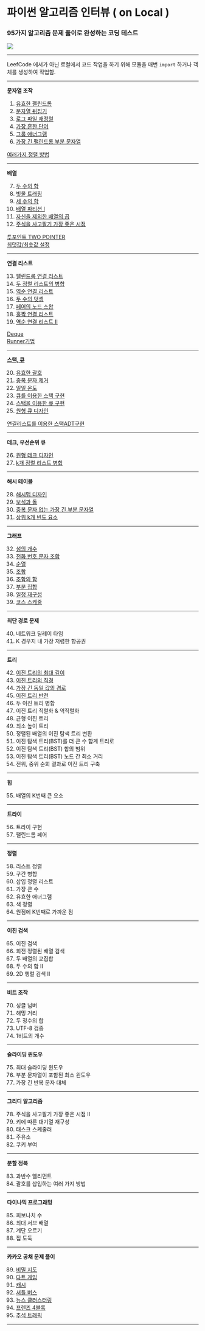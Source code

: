 # 파이썬 알고리즘 인터뷰 ( on Local ) 
### 95가지 알고리즘 문제 풀이로 완성하는 코딩 테스트 
[![](https://image.yes24.com/goods/91084402/800x0)](http://www.kyobobook.co.kr/product/detailViewKor.laf?ejkGb=KOR&mallGb=KOR&barcode=9791189909178)

------------

LeefCode 에서가 아닌 로컬에서 코드 작업을 하기 위해 모듈을 매번 `import` 하거나 객체를 생성하여 작업함.  

------------

__문자열 조작__
1. [유효한 펠린드롬](https://github.com/imji0319/new_python/blob/master/PythonInterview/codingProblem/Palindrome.py)
2. [문자열 뒤집기](https://github.com/imji0319/new_python/blob/master/PythonInterview/codingProblem/ReverseString.py)
3. [로그 파일 재정렬](https://github.com/imji0319/new_python/blob/master/PythonInterview/codingProblem/ReorderLogFiles.py) 
4. [가장 흔한 단어](https://github.com/imji0319/new_python/blob/master/PythonInterview/codingProblem/MostCommonWord.py) 
5. [그룹 애너그램](https://github.com/imji0319/new_python/blob/master/PythonInterview/codingProblem/GroupAnagrams.py) 
6. [가장 긴 팰린드롬 부분 문자열](https://github.com/imji0319/new_python/blob/master/PythonInterview/codingProblem/LongestPalindromeSubstring.py)

[여러가지 정렬 방법](https://github.com/imji0319/new_python/blob/master/PythonInterview/codingProblem/variableSortingMethod.ipynb)

------------

__배열__

7. [두 수의 합](https://github.com/imji0319/new_python/blob/master/PythonInterview/codingProblem/TwoSum.py)
8. [빗물 트래핑](https://github.com/imji0319/new_python/blob/master/PythonInterview/codingProblem/TrappingRainWater.py)
9. [세 수의 합](https://github.com/imji0319/new_python/blob/master/PythonInterview/codingProblem/3Sum.py)
10. [배열 파티션 I](https://github.com/imji0319/new_python/blob/master/PythonInterview/codingProblem/ArrayPartition.py)
11. [자신을 제외한 배열의 곱](https://github.com/imji0319/new_python/blob/master/PythonInterview/codingProblem/ProductOfArrayExceptSelf.py)
12. [주식을 사고팔기 가장 좋은 시점](https://github.com/imji0319/new_python/blob/master/PythonInterview/codingProblem/BestTimetoBuyandSellStock.py)

[투포인트 TWO POINTER](https://github.com/imji0319/new_python/blob/master/PythonInterview/codingProblem/twoPointer)  
[최댓값/최솟값 설정](https://github.com/imji0319/new_python/blob/master/PythonInterview/codingProblem/MaxMinSIZE)

------------

__연결 리스트__

13. [팰린드롬 연결 리스트](https://github.com/imji0319/new_python/blob/master/PythonInterview/codingProblem/PalindromeLinkedList.py)
14. [두 정렬 리스트의 병합](https://github.com/imji0319/new_python/blob/master/PythonInterview/codingProblem/MergeTwoSortedLists.py)
15. [역순 연결 리스트](https://github.com/imji0319/new_python/blob/master/PythonInterview/codingProblem/ReverseLinkedList.py)
16. [두 수의 덧셈](https://github.com/imji0319/new_python/blob/master/PythonInterview/codingProblem/AddtoNumbers.py)
17. [페어의 노드 스왑](https://github.com/imji0319/new_python/blob/master/PythonInterview/codingProblem/SwapNodesInParis.py)
18. [홀짝 연결 리스트](https://github.com/imji0319/new_python/blob/master/PythonInterview/codingProblem/OddEvenLinkedList.py)
19. [역순 연결 리스트 II](https://github.com/imji0319/new_python/blob/master/PythonInterview/codingProblem/ReverseLinkedList2.py)

[Deque](https://github.com/imji0319/new_python/blob/master/PythonInterview/codingProblem/Deque데크%20)  
[Runner기법](https://github.com/imji0319/new_python/blob/master/PythonInterview/codingProblem/Runner기법)    


------------

__[스택, 큐](https://github.com/imji0319/new_python/blob/master/PythonInterview/codingProblem/Stack스택.txt)__

20. [유효한 괄호](https://github.com/imji0319/new_python/blob/master/PythonInterview/codingProblem/vaild-parentheses.py)
21. [중복 문자 제거](https://github.com/imji0319/new_python/blob/master/PythonInterview/codingProblem/removeDuplicateLetters.py)
22. [일일 온도](https://github.com/imji0319/new_python/blob/master/PythonInterview/codingProblem/dailyTemperatures.py)
23. [큐를 이용한 스택 구현](https://github.com/imji0319/new_python/blob/master/PythonInterview/codingProblem/implementStackUsingQueues)
24. [스택을 이용한 큐 구현](https://github.com/imji0319/new_python/blob/master/PythonInterview/codingProblem/implementQueueUsingStacks.py)
25. [원형 큐 디자인](https://github.com/imji0319/new_python/blob/master/PythonInterview/codingProblem/DesignCircularQueue.py)

[연결리스트를 이용한 스택ADT구현](https://github.com/imji0319/new_python/blob/master/PythonInterview/codingProblem/ADTbyList.py)

-----------

__데크, 우선순위 큐__

26. [원형 데크 디자인](https://github.com/imji0319/new_python/blob/master/PythonInterview/codingProblem/DesignCircularDeque.py)
27. [k개 정렬 리스트 병합](https://github.com/imji0319/new_python/blob/master/PythonInterview/codingProblem/MergekSortedList.py)

----------

__해시 테이블__

28. [해시맵 디자인](https://github.com/imji0319/new_python/blob/master/PythonInterview/codingProblem/DesignHashMap.py)
29. [보석과 돌](https://github.com/imji0319/new_python/blob/master/PythonInterview/codingProblem/JewelsAndStones.py)
30. [중복 문자 없는 가장 긴 부분 문자열](https://github.com/imji0319/new_python/blob/master/PythonInterview/codingProblem/LongestSubstringWithoutRepeatingChar.py) 
31. [상위 k개 빈도 요소](https://github.com/imji0319/new_python/blob/master/PythonInterview/codingProblem/TopKFrequentElements.py)

------------

__그래프__

32. [섬의 개수](https://github.com/imji0319/new_python/blob/master/PythonInterview/codingProblem/NumberOfIslands.py)
33. [전화 번호 문자 조합](https://github.com/imji0319/new_python/blob/master/PythonInterview/codingProblem/LetterCombinationsOfPhoneNumber.py)
34. [순열](https://github.com/imji0319/new_python/blob/master/PythonInterview/codingProblem/Permutations.py)
35. [조합](https://github.com/imji0319/new_python/blob/master/PythonInterview/codingProblem/Combinations.py)
36. [조합의 합](https://github.com/imji0319/new_python/blob/master/PythonInterview/codingProblem/CombinationSum.py)
37. [부분 집합](https://github.com/imji0319/new_python/blob/master/PythonInterview/codingProblem/Subset.py)
38. [일정 재구성](https://github.com/imji0319/new_python/blob/master/PythonInterview/codingProblem/Reconstruct_Itinerary.py)
39. [코스 스케줄](https://github.com/imji0319/new_python/blob/master/PythonInterview/codingProblem/CourseSchedule.py)

------------

__최단 경로 문제__

40. 네트워크 딜레이 타임
41. K 경우지 내 가장 저렴한 항공권

------------

__트리__

42. [이진 트리의 최대 깊이](https://github.com/imji0319/new_python/blob/master/PythonInterview/codingProblem/MaximumDepthOfBinaryTree.py)
43. [이진 트리의 직경](https://github.com/imji0319/new_python/blob/master/PythonInterview/codingProblem/DiameterOfBinaryTree.py)
44. [가장 긴 동일 값의 경로](https://github.com/imji0319/new_python/blob/master/PythonInterview/codingProblem/LongestUnivaluePath.py)
45. [이진 트리 반전](https://github.com/imji0319/new_python/blob/master/PythonInterview/codingProblem/InvertBinaryTree.py)
46. 두 이진 트리 병합
47. 이진 트리 직렬화 & 역직렬화
48. 균형 이진 트리
49. 최소 높이 트리
50. 정렬된 배열의 이진 탐색 트리 변환
51. 이진 탐색 트리(BST)를 더 큰 수 합계 트리로
52. 이진 탐색 트리(BST) 합의 범위
53. 이진 탐색 트리(BST) 노드 간 최소 거리
54. 전위, 중위 순회 결과로 이진 트리 구축 

-----------

__힙__

55. 배열의 K번째 큰 요소

-------------

__트라이__

56. 트라이 구현 
57. 팰린드롬 페어

------------

__정렬__

58. 리스트 정렬 
59. 구간 병합 
60. 삽입 정렬 리스트 
61. 가장 큰 수 
62. 유효한 애너그램 
63. 색 정렬 
64. 원점에 K번째로 가까운 점 

------------

__이진 검색__

65. 이진 검색 
66. 회전 정렬된 배열 검색 
67. 두 배열의 교집합
68. 두 수의 합 II
69. 2D 행렬 검색 II

------------

__비트 조작__

70. 싱글 넘버
71. 해밍 거리
72. 두 정수의 합
73. UTF-8 검증 
74. 1비트의 개수

------------

__슬라이딩 윈도우__

75. 최대 슬라이딩 윈도우
76. 부분 문자열이 포함된 최소 윈도우
77. 가장 긴 반복 문자 대체

-------------

__그리디 알고리즘__

78. 주식을 사고팔기 가장 좋은 시점 II
79. 키에 따른 대기열 재구성
80. 태스크 스케줄러
81. 주유소
82. 쿠키 부여

-------------

__분할 정복__

83. 과반수 엘리먼트
84. 괄호를 삽입하는 여러 가지 방법

--------------

__다이나믹 프로그래밍__

85. 피보나치 수
86. 최대 서브 배열
87. 계단 오르기
88. 집 도둑

-------------------


__카카오 공채 문제 풀이__

89. [비밀 지도](https://github.com/imji0319/new_python/blob/master/PythonInterview/codingProblem/secretmap.py)
90. [다트 게임](https://github.com/imji0319/new_python/blob/master/PythonInterview/codingProblem/dartgame.py)
91. [캐시](https://github.com/imji0319/new_python/blob/master/PythonInterview/codingProblem/LRU.py)
92. [셔틀 버스](https://github.com/imji0319/new_python/blob/master/PythonInterview/codingProblem/shuttleBus.py)
93. [뉴스 클러스터링](https://github.com/imji0319/new_python/blob/master/PythonInterview/codingProblem/newClustering.py)
94. [프렌즈 4블록](https://github.com/imji0319/new_python/blob/master/PythonInterview/codingProblem/friendsBlock.py)
95. [추석 트래픽](https://github.com/imji0319/new_python/blob/master/PythonInterview/codingProblem/traffic.py) 

------------------











